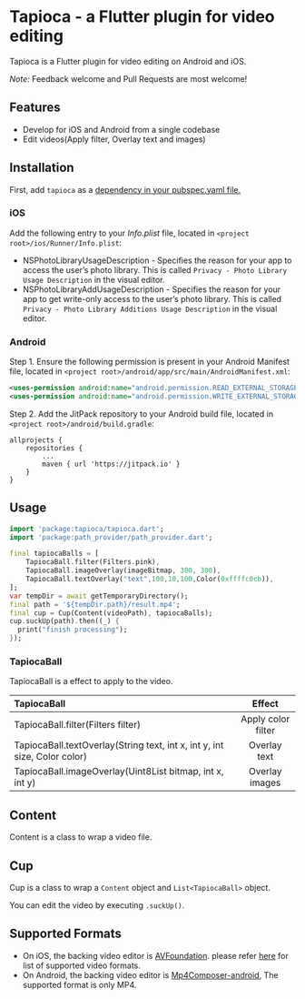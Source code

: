 # Tapioca - a Flutter plugin for video editing

Tapioca is a Flutter plugin for video editing on Android and iOS.

*Note:* Feedback welcome and Pull Requests are most welcome!

## Features

- Develop for iOS and Android from a single codebase
- Edit videos(Apply filter, Overlay text and images)

## Installation

First, add `tapioca` as a [dependency in your pubspec.yaml file.](https://flutter.dev/docs/development/packages-and-plugins/using-packages)

### iOS

Add the following entry to your _Info.plist_ file, located in `<project root>/ios/Runner/Info.plist`:

- NSPhotoLibraryUsageDescription - Specifies the reason for your app to access the user’s photo library. This is called `Privacy - Photo Library Usage Description` in the visual editor.
- NSPhotoLibraryAddUsageDescription - Specifies the reason for your app to get write-only access to the user’s photo library. This is called `Privacy - Photo Library Additions Usage Description` in the visual editor.


### Android

Step 1. Ensure the following permission is present in your Android Manifest file, located in `<project root>/android/app/src/main/AndroidManifest.xml`:

```xml
<uses-permission android:name="android.permission.READ_EXTERNAL_STORAGE" />
<uses-permission android:name="android.permission.WRITE_EXTERNAL_STORAGE" />
```

Step 2. Add the JitPack repository to your Android build file, located in `<project root>/android/build.gradle`:

```
allprojects {
	repositories {
		...
		maven { url 'https://jitpack.io' }
	}
}

```

## Usage

```dart
import 'package:tapioca/tapioca.dart';
import 'package:path_provider/path_provider.dart';

final tapiocaBalls = [
    TapiocaBall.filter(Filters.pink),
    TapiocaBall.imageOverlay(imageBitmap, 300, 300),
    TapiocaBall.textOverlay("text",100,10,100,Color(0xffffc0cb)),
];
var tempDir = await getTemporaryDirectory();
final path = '${tempDir.path}/result.mp4';
final cup = Cup(Content(videoPath), tapiocaBalls);
cup.suckUp(path).then((_) {
  print("finish processing");
});
```

### TapiocaBall

TapiocaBall is a effect to apply to the video.

|TapiocaBall|Effect|
|:-----------|:------:|
|TapiocaBall.filter(Filters filter)|Apply color filter|
|TapiocaBall.textOverlay(String text, int x, int y, int size, Color color)|Overlay text|
|TapiocaBall.imageOverlay(Uint8List bitmap, int x, int y)|Overlay images|

## Content

Content is a class to wrap a video file.

## Cup

Cup is a class to wrap a `Content` object and `List<TapiocaBall>` object.

You can edit the video by executing `.suckUp()`.


## Supported Formats

- On iOS, the backing video editor is [AVFoundation](https://developer.apple.com/documentation/avfoundation).
  please refer [here](https://developer.apple.com/documentation/avfoundation/avfiletype) for list of supported video formats.
- On Android, the backing video editor is [Mp4Composer-android](https://github.com/MasayukiSuda/Mp4Composer-android),
  The supported format is only MP4.

